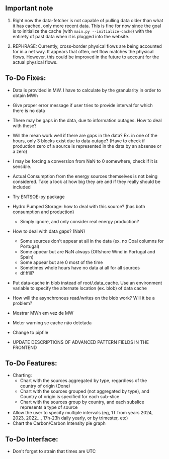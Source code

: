## Important note
1) Right now the data-fetcher is not capable of pulling data older than what it has cached, only more recent data.
This is fine for now since the goal is to initialize the cache (with `main.py --initialize-cache`) with the entirety of past data when it is plugged into the website.

2) REPHRASE: Currently, cross-border physical flows are being accounted for in a net way. It appears that often, net flow matches the physical flows. However, this could be improved in the future to account for the actual physical flows.


## To-Do Fixes:
- Data is provided in MW. I have to calculate by the granularity in order to obtain MWh
- Give proper error message if user tries to provide interval for which there is no data

- There may be gaps in the data, due to information outages. How to deal with these?
- Will the mean work well if there are gaps in the data? Ex. in one of the hours, only 3 blocks exist due to data outage? (Have to check if production zero of a source is represented in the data by an absense or a zero)
- I may be forcing a conversion from NaN to 0 somewhere, check if it is sensible.
- Actual Consumption from the energy sources themselves is not being considered. Take a look at how big they are and if they really should be included 


- Try ENTSOE-py package
- Hydro Pumped Storage: how to deal with this source? (has both consumption and production)
    - Simply ignore, and only consider real energy production?
- How to deal with data gaps? (NaN)
  - Some sources don't appear at all in the data (ex. no Coal columns for Portugal)
  - Some appear but are NaN always (Offshore Wind in Portugal and Spain)
  - Some appear but are 0 most of the time
  - Sometimes whole hours have no data at all for all sources
  - df.ffill?

- Put data-cache in blob instead of root/.data_cache. Use an environment variable to specify the alternate location (ex. blob) of data cache
- How will the asynchronous read/writes on the blob work? Will it be a problem?

- Mostrar MWh em vez de MW
- Meter warning se cache não detetada
- Change to pipfile
- UPDATE DESCRIPTIONS OF ADVANCED PATTERN FIELDS IN THE FRONTEND


## To-Do Features:
- Charting:
  - Chart with the sources aggregated by type, regardless of the country of origin (Done)
  - Chart with the sources grouped (not aggregated by type), and Country of origin is specified for each sub-slice
  - Chart with the sources group by country, and each subslice represents a type of source
- Allow the user to specify multiple intervals (eg, 1T from years 2024, 2023, 2022..., 17h-23h daily yearly, or by trimester, etc)
- Chart the Carbon/Carbon Intensity pie graph

## To-Do Interface:
- Don't forget to strain that times are UTC
